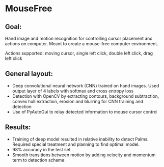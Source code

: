 # MouseFree

## Goal: 

Hand image and motion recognition for controlling cursor placement and actions on computer. Meant to create a mouse-free computer environment. 

Actions supported: moving cursor, single left click, double left click, drag left click

## General layout:

- Deep convolutional neural network (CNN) trained on hand images. Used output layer of 4 labels with softmax and cross entropy loss
- Detection with OpenCV by extracting contours, background subtraction, convex hull extraction, erosion and blurring for CNN training and detection
- Use of PyAutoGui to relay detected information to mouse cursor control

## Results:

- Training of deep model resulted in relative inability to detect Palms. Required special treatment and planning to find optimal model.
- 98% accuracy in the test set 
- Smooth transitions between motion by adding velocity and momentum term to detection scheme


